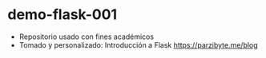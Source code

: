 # demo-flask-001

* Repositorio usado con fines académicos
* Tomado y personalizado: Introducción a Flask https://parzibyte.me/blog
